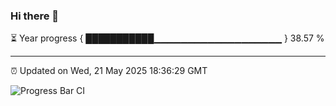 ### Hi there 👋

⏳ Year progress { ███████████▁▁▁▁▁▁▁▁▁▁▁▁▁▁▁▁▁▁▁ } 38.57 %

---

⏰ Updated on Wed, 21 May 2025 18:36:29 GMT

![Progress Bar CI](https://github.com/DhruviPatel157/GitHub-Actions-Demo/workflows/Progress%20Bar%20CI/badge.svg)
